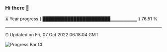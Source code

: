 ### Hi there 👋

⏳ Year progress { ██████████████████████▁▁▁▁▁▁▁▁ } 76.51 %

---

⏰ Updated on Fri, 07 Oct 2022 06:18:04 GMT

![Progress Bar CI](https://github.com/Shyam-Makwana/GitHub-Actions-Demo/workflows/Progress%20Bar%20CI/badge.svg)

